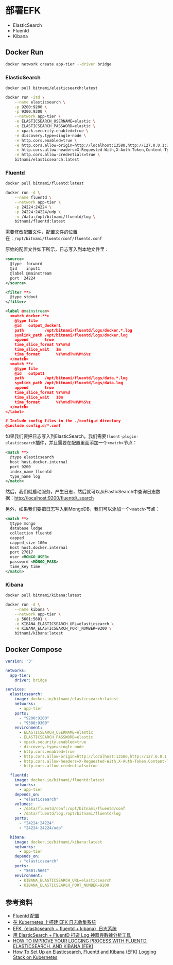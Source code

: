 # 部署EFK

- ElasticSearch
- Fluentd
- Kibana

## Docker Run

```bash
docker network create app-tier --driver bridge
```

### ElasticSearch

```bash
docker pull bitnami/elasticsearch:latest

docker run -itd \
    --name elasticsearch \
    -p 9200:9200 \
    -p 9300:9300 \
    --network app-tier \
    -e ELASTICSEARCH_USERNAME=elastic \
    -e ELASTICSEARCH_PASSWORD=elastic \
    -e xpack.security.enabled=true \
    -e discovery.type=single-node \
    -e http.cors.enabled=true \
    -e http.cors.allow-origin=http://localhost:13580,http://127.0.0.1:13580 \
    -e http.cors.allow-headers=X-Requested-With,X-Auth-Token,Content-Type,Content-Length,Authorization \
    -e http.cors.allow-credentials=true \
    bitnami/elasticsearch:latest
```

### Fluentd

```bash
docker pull bitnami/fluentd:latest

docker run -d \
    --name fluentd \
    --network app-tier \
    -p 24224:24224 \
    -p 24224:24224/udp \
    -v /data:/opt/bitnami/fluentd/log \
    bitnami/fluentd:latest
```

需要修改配置文件，配置文件的位置在：`/opt/bitnami/fluentd/conf/fluentd.conf`

原始的配置文件如下所示，日志写入到本地文件里：

```xml
<source>
  @type  forward
  @id    input1
  @label @mainstream
  port  24224
</source>

<filter **>
  @type stdout
</filter>

<label @mainstream>
  <match docker.**>
    @type file
    @id   output_docker1
    path         /opt/bitnami/fluentd/logs/docker.*.log
    symlink_path /opt/bitnami/fluentd/logs/docker.log
    append       true
    time_slice_format %Y%m%d
    time_slice_wait   1m
    time_format       %Y%m%dT%H%M%S%z
  </match>
  <match **>
    @type file
    @id   output1
    path         /opt/bitnami/fluentd/logs/data.*.log
    symlink_path /opt/bitnami/fluentd/logs/data.log
    append       true
    time_slice_format %Y%m%d
    time_slice_wait   10m
    time_format       %Y%m%dT%H%M%S%z
  </match>
</label>

# Include config files in the ./config.d directory
@include config.d/*.conf
```

如果我们要把日志写入到ElasticSearch，我们需要`fluent-plugin-elasticsearch`插件，并且需要在配置里面添加一个`<match>`节点：

```xml
<match **>
  @type elasticsearch
  host host.docker.internal
  port 9200
  index_name fluentd
  type_name log
</match>
```

然后，我们就启动服务，产生日志，然后就可以从ElasticSearch中查询日志数据：<http://localhost:9200/fluentd/_search>

另外，如果我们要把日志写入到MongoDB，我们可以添加一个`<match>`节点：

```xml
<match **>
  @type mongo
  database lodge
  collection fluentd
  capped
  capped_size 100m
  host host.docker.internal
  port 27017
  user <MONGO_USER>
  password <MONGO_PASS>
  time_key time
</match>
```

### Kibana

```bash
docker pull bitnami/kibana:latest

docker run -d \
    --name kibana \
    --network app-tier \
    -p 5601:5601 \
    -e KIBANA_ELASTICSEARCH_URL=elasticsearch \
    -e KIBANA_ELASTICSEARCH_PORT_NUMBER=9200 \
    bitnami/kibana:latest
```

## Docker Compose

```yml
version: '3'

networks:
  app-tier:
    driver: bridge

services:
  elasticsearch:
    image: docker.io/bitnami/elasticsearch:latest
    networks:
      - app-tier
    ports:
      - "9200:9200"
      - "9300:9300"
    environment:
      - ELASTICSEARCH_USERNAME=elastic
      - ELASTICSEARCH_PASSWORD=elastic
      - xpack.security.enabled=true
      - discovery.type=single-node
      - http.cors.enabled=true
      - http.cors.allow-origin=http://localhost:13580,http://127.0.0.1:13580
      - http.cors.allow-headers=X-Requested-With,X-Auth-Token,Content-Type,Content-Length,Authorization
      - http.cors.allow-credentials=true

  fluentd:
    image: docker.io/bitnami/fluentd:latest
    networks:
      - app-tier
    depends_on:
      - "elasticsearch"
    volumes:
      - /data/fluentd/conf:/opt/bitnami/fluentd/conf
      - /data/fluentd/log:/opt/bitnami/fluentd/log
    ports:
      - "24224:24224"
      - "24224:24224/udp"

  kibana:
    image: docker.io/bitnami/kibana:latest
    networks:
      - app-tier
    depends_on:
      - "elasticsearch"
    ports:
      - "5601:5601"
    environment:
      - KIBANA_ELASTICSEARCH_URL=elasticsearch
      - KIBANA_ELASTICSEARCH_PORT_NUMBER=9200
```

## 参考资料

- [Fluentd 配置](https://blog.csdn.net/weixin_37887248/article/details/82772199)
- [在 Kubernetes 上搭建 EFK 日志收集系统](https://cloud.tencent.com/developer/article/1644126)
- [EFK（elasticsearch + fluentd + kibana）日志系统](https://blog.51cto.com/u_3029920/4885936)
- [用 ElasticSearch + FluentD 打造 Log 神器與數據分析工具](https://blog.toright.com/posts/5133/%E7%94%A8-elasticsearch-fluentd-%E6%89%93%E9%80%A0-log-%E7%A5%9E%E5%99%A8%E8%88%87%E6%95%B8%E6%93%9A%E5%88%86%E6%9E%90%E5%B7%A5%E5%85%B7.html)
- [HOW TO IMPROVE YOUR LOGGING PROCESS WITH FLUENTD, ELASTICSEARCH, AND KIBANA (FEK)](https://x-team.com/blog/improve-your-logging-process/)
- [How To Set Up an Elasticsearch, Fluentd and Kibana (EFK) Logging Stack on Kubernetes](https://www.digitalocean.com/community/tutorials/how-to-set-up-an-elasticsearch-fluentd-and-kibana-efk-logging-stack-on-kubernetes)
